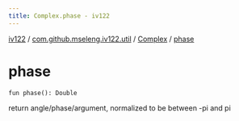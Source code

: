```yaml
---
title: Complex.phase - iv122
---
```


[iv122](../../index.md) / [com.github.mseleng.iv122.util](../index.md) / [Complex](index.md) / [phase](.)

# phase

`fun phase(): Double`

return angle/phase/argument, normalized to be between -pi and pi


